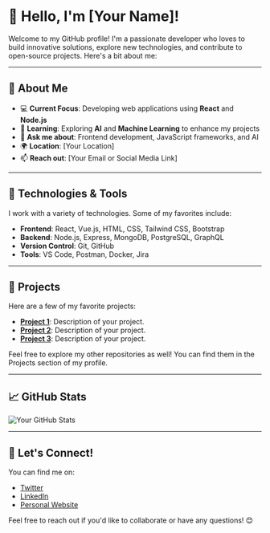 # 👋 Hello, I'm [Your Name]!

Welcome to my GitHub profile! I'm a passionate developer who loves to build innovative solutions, explore new technologies, and contribute to open-source projects. Here's a bit about me:

---

## 🚀 About Me

- 💻 **Current Focus**: Developing web applications using **React** and **Node.js**
- 🌱 **Learning**: Exploring **AI** and **Machine Learning** to enhance my projects
- 💬 **Ask me about**: Frontend development, JavaScript frameworks, and AI
- 🌍 **Location**: [Your Location]
- 📫 **Reach out**: [Your Email or Social Media Link]

---

## 🔧 Technologies & Tools

I work with a variety of technologies. Some of my favorites include:

- **Frontend**: React, Vue.js, HTML, CSS, Tailwind CSS, Bootstrap
- **Backend**: Node.js, Express, MongoDB, PostgreSQL, GraphQL
- **Version Control**: Git, GitHub
- **Tools**: VS Code, Postman, Docker, Jira

---

## 🌟 Projects

Here are a few of my favorite projects:

- **[Project 1](link)**: Description of your project.
- **[Project 2](link)**: Description of your project.
- **[Project 3](link)**: Description of your project.

Feel free to explore my other repositories as well! You can find them in the Projects section of my profile.

---

## 📈 GitHub Stats

![Your GitHub Stats](https://github-readme-stats.vercel.app/api?username=your-username&show_icons=true&theme=dark&hide_title=true)

---

## 💬 Let's Connect!

You can find me on:

- [Twitter](https://twitter.com/yourusername)
- [LinkedIn](https://linkedin.com/in/yourusername)
- [Personal Website](https://yourwebsite.com)

Feel free to reach out if you'd like to collaborate or have any questions! 😊
